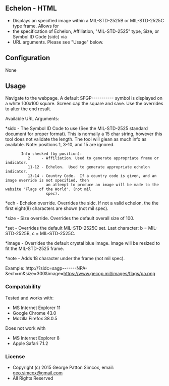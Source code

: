 ## Echelon - HTML

 * Displays an specified image within a MIL-STD-2525B or MIL-STD-2525C type frame.  Allows for 
 * the specification of Echelon, Affiliation, "MIL-STD-2525" type, Size, or Symbol ID Code (sidc) via 
 * URL arguments.  Please see "Usage" below.

## Configuration

None

## Usage

Navigate to the webpage.  A default SFGP----------- symbol is displayed on a white 100x100 square.  Screen cap 
the square and save.  Use the overrides to alter the end result.

Available URL Arguments:

 *sidc  - The Symbol ID Code to use (See the MIL-STD-2525 standard document for proper format).  This is normally 
         a 15 char string, however this tool does not validate the length.  The tool will glean as much info as 
         available. Note: positions 1, 3-10, and 15 are ignored.
         
           Info checked (by position):
              2     - Affiliation. Used to generate appropriate frame or indicator.
              11-12 - Echelon.  Used to generate appropriate echelon indicator.
              13-14 - Country Code.  If a country code is given, and an image override is not specified, then
                      an attempt to produce an image will be made to the website "Flags of the World". (not mil 
                      spec).
                      
 *ech   - Echelon override.  Overrides the sidc.  If not a valid echelon, the the first eight(8) characters are 
         shown (not mil spec).
         
 *size  - Size override.  Overrides the default overall size of 100.
 
 *set   - Overrides the default MIL-STD-2525C set.  Last character: b = MIL-STD-2525B, c = MIL-STD-2525C.
 
 *image - Overrides the default crystal blue image.  Image will be resized to fit the MIL-STD-2525 frame.
 
 *note  - Adds 18 character under the frame (not mil spec).

Example:  http://<echelon URL>?sidc=sagp-------NPA-&ech=m&size=300&image=https://www.gecop.mil/images/flags/pa.png

### Compatability

Tested and works with:

* MS Internet Explorer 11
* Google Chrome 43.0
* Mozilla Firefox 38.0.5

Does not work with

* MS Internet Explorer 8
* Apple Safari 7.1.2

### License

 * Copyright (c) 2015 George Patton Simcox, email: geo.simcox@gmail.com
 * All Rights Reserved


